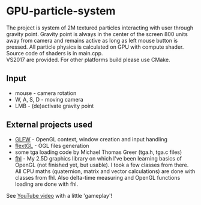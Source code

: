 # GPU-particle-system
The project is system of 2M textured particles interacting with user through gravity point. Gravity point is always in the center of the screen 800 units away from camera and remains active as long as left mouse button is pressed. All particle physics is calculated on GPU with compute shader. Source code of shaders is in main.cpp.  
VS2017 are provided. For other platforms build please use CMake.  

## Input
* mouse - camera rotation
* W, A, S, D - moving camera
* LMB - (de)activate gravity point

## External projects used
* [GLFW](https://github.com/glfw/glfw) - OpenGL context, window creation and input handling
* [flextGL](https://github.com/ginkgo/flextGL) - OGL files generation
* some tga loading code by Michael Thomas Greer (tga.h, tga.c files)
* [fhl](https://github.com/Crisspl/fhl) - My 2.5D graphics library on which I've been learning basics of OpenGL (not finished yet, but usable). I took a few classes from there. All CPU maths (quaternion, matrix and vector calculations) are done with classes from fhl. Also delta-time measuring and OpenGL functions loading are done with fhl.  
  
See [YouTube video](https://youtu.be/TvJGFqh-pmM) with a little 'gameplay'!
